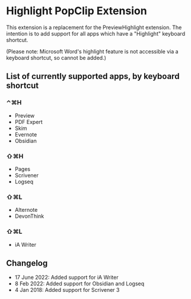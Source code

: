 # Highlight PopClip Extension

This extension is a replacement for the PreviewHighlight extension. The intention is to add support for all apps which have a "Highlight" keyboard shortcut. 

(Please note: Microsoft Word's highlight feature is not accessible via a keyboard shortcut, so cannot be added.)

## List of currently supported apps, by keyboard shortcut

### ⌃⌘H
- Preview
- PDF Expert
- Skim
- Evernote
- Obsidian

### ⇧⌘H
- Pages
- Scrivener
- Logseq

### ⇧⌘L
- Alternote
- DevonThink

### ⇧⌘L
- iA Writer

## Changelog

- 17 June 2022: Added support for iA Writer
- 8 Feb 2022: Added support for Obsidian and Logseq
- 4 Jan 2018: Added support for Scrivener 3
